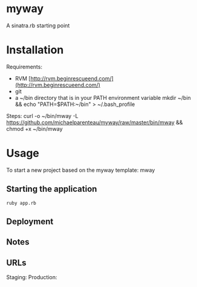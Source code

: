 # myway

A sinatra.rb starting point

# Installation

Requirements:

* RVM [http://rvm.beginrescueend.com/](http://rvm.beginrescueend.com/)
* git
* a ~/bin directory that is in your PATH environment variable 
        mkdir ~/bin && echo "PATH=$PATH:~/bin" > ~/.bash_profile

Steps:
    curl -o ~/bin/mway -L https://github.com/michaelparenteau/myway/raw/master/bin/mway  && chmod +x ~/bin/mway

# Usage

To start a new project based on the myway template:
    mway <name-of-new-project>

## Starting the application

    ruby app.rb

## Deployment

## Notes

## URLs

Staging: 
Production: 
